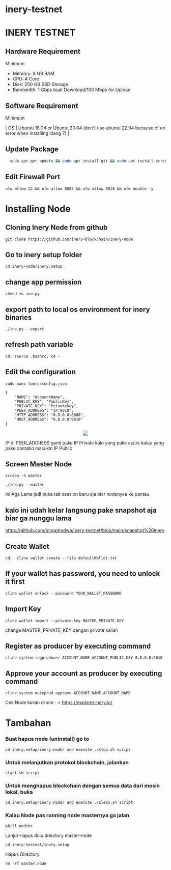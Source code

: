 # inery-testnet


# INERY TESTNET
<p style="font-size:14px" align="left">


## Hardware Requirement
Minimum
- Memory: 8 GB RAM
- CPU: 4 Core
- Disk: 250 GB SSD Storage
- Bandwidth: 1 Gbps buat Download/100 Mbps for Upload

## Software Requirement

Minimum

| OS |  Ubuntu 18.04 or Ubuntu 20.04  (don't use ubuntu 22.04 because of an error when installing clang 7) |

## Update Package
```bash
  sudo apt-get update && sudo apt install git && sudo apt install screen
```

## Edit Firewall Port
```
ufw allow 22 && ufw allow 8888 && ufw allow 9010 && ufw enable -y
```

# Installing Node
## Cloning Inery Node from github
```
git clone https://github.com/inery-blockchain/inery-node
```

## Go to inery setup folder
```
cd inery-node/inery.setup
```

## change app permission
```
chmod +x ine.py
```

## export path to local os environment for inery binaries
```
./ine.py --export
```

## refresh path variable
```
cd; source .bashrc; cd -
```

## Edit the configuration
```
sudo nano tools/config.json
```

``` "MASTER_ACCOUNT":
{
    "NAME": "AccountName",
    "PUBLIC_KEY": "PublicKey",
    "PRIVATE_KEY": "PrivateKey",
    "PEER_ADDRESS": "IP:9010",
    "HTTP_ADDRESS": "0.0.0.0:8888",
    "HOST_ADDRESS": "0.0.0.0:9010"
}
```
<p align="center">
  <img height="auto" height="auto" src="https://user-images.githubusercontent.com/38981255/184290164-85371bac-f97a-4f8d-8cf8-63e5b5297f83.PNG">
</p>

IP di PEER_ADDRESS ganti pake IP Private kalo yang pake azure kalau yang pake cantabo masukin IP Public

## Screen Master Node
```
screen -S master
```

```
./ine.py --master
```
Ini Aga Lama jadi buka tab session baru aja biar nodenyea ke pantau


## kalo ini udah kelar langsung pake snapshot aja biar ga nunggu lama
https://github.com/glngptrsdwa/inery-testnet/blob/main/snapshot%20inery


## Create Wallet

```
cd;  cline wallet create --file defaultWallet.txt
```

## If your wallet has password, you need to unlock it first
```
cline wallet unlock --password YOUR_WALLET_PASSWORD
```

## Import Key
```
cline wallet import --private-key MASTER_PRIVATE_KEY
 ```
 change MASTER_PRIVATE_KEY dengan private kalian
 
 ## Register as producer by executing command
```
cline system regproducer ACCOUNT_NAME ACCOUNT_PUBLIC_KEY 0.0.0.0:9010
```

## Approve your account as producer by executing command
```
cline system makeprod approve ACCOUNT_NAME ACCOUNT_NAME
```

Cek Node kalian di sini - > https://explorer.inery.io/

# Tambahan
### Buat hapus node (uninstall) go to 
```
cd inery.setup/inery.node/ and execute ./stop.sh script
```

### Untuk melanjutkan protokol blockchain, jalankan 
```
start.sh script
```

### Untuk menghapus blockchain dengan semua data dari mesin lokal, buka 
```
cd inery.setup/inery.node/ and execute ./clean.sh script
```

### Kalau Node pas running node masternya ga jalan

```
pkill nodine
```

Lanjut Hapus dulu driectory master-node

```
cd inery-testnet/inery.setup
```

Hapus Directory

```
rm -rf master.node
```
